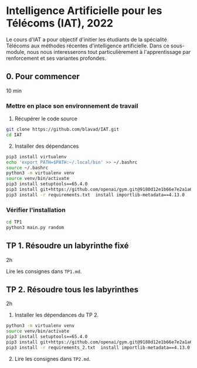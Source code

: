 # Intelligence Artificielle pour les Télécoms (IAT), 2022

Le cours d'IAT a pour objectif d'initier les étudiants de la spécialité Télécoms aux méthodes récentes d'intelligence artificielle. Dans ce sous-module, nous nous interesserons tout particulièrement à l'apprentissage par renforcement et ses variantes profondes. 

## 0. Pour commencer
10 min
### Mettre en place son environnement de travail

1. Récupérer le code source 
```bash
git clone https://github.com/blavad/IAT.git
cd IAT
```

2. Installer des dépendances
```bash
pip3 install virtualenv
echo 'export PATH=$PATH:~/.local/bin' >> ~/.bashrc
source ~/.bashrc
python3 -m virtualenv venv
source venv/bin/activate
pip3 install setuptools==65.4.0
pip3 install git+https://github.com/openai/gym.git@9180d12e1b66e7e2a1a622614f787a6ec147ac40
pip3 install -r requirements.txt  install importlib-metadata==4.13.0
```

### Vérifier l'installation
```bash
cd TP1
python3 main.py random
```

## TP 1. Résoudre un labyrinthe fixé
2h

Lire les consignes dans `TP1.md`.

## TP 2. Résoudre tous les labyrinthes
2h

1. Installer les dépendances du TP 2. 
```bash
python3 -m virtualenv venv
source venv/bin/activate
pip3 install setuptools==65.4.0
pip3 install git+https://github.com/openai/gym.git@9180d12e1b66e7e2a1a622614f787a6ec147ac40
pip3 install -r requirements_2.txt  install importlib-metadata==4.13.0
```

2. Lire les consignes dans `TP2.md`.

